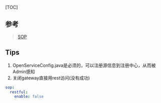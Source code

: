 [TOC]

## 参考
> [SOP](https://gitee.com/durcframework/SOP)

## Tips
1. OpenServiceConfig.java是必须的，可以注册源信息到注册中心，从而被Admin感知
2. 关闭gateway直接用rest访问(没有成功)
```yml
sop:
  restful:
    enable: false
```